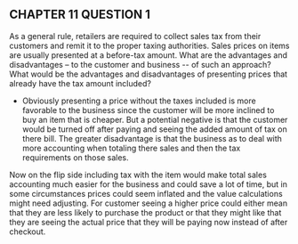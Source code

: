 ## CHAPTER 11 QUESTION 1

As a general rule, retailers are required to collect sales tax from their customers and remit it to the proper taxing authorities. Sales prices on items are usually presented at a before-tax amount. What are the advantages and disadvantages – to the customer and business -- of such an approach? What would be the advantages and disadvantages of presenting prices that already have the tax amount included?

- Obviously presenting a price without the taxes included is more favorable to the business since the customer will be more inclined to buy an item that is cheaper. But a potential negative is that the customer would be turned off after paying and seeing the added amount of tax on there bill. The greater disadvantage is that the business as to deal with more accounting when totaling there sales and then the tax requirements on those sales.

Now on the flip side including tax with the item would make total sales accounting much easier for the business and could save a lot of time, but in some circumstances prices could seem inflated and the value calculations might need adjusting. For customer seeing a higher price could either mean that they are less likely to purchase the product or that they might like that they are seeing the actual price that they will be paying now instead of after checkout.   
